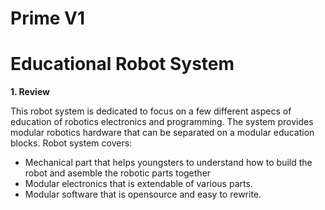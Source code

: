 # Prime V1

# Educational Robot System

**1. Review**

This robot system is dedicated to focus on a few different aspecs of education of robotics electronics and programming.
The system provides modular robotics hardware that can be separated on a modular education blocks. Robot system covers:

- Mechanical part that helps youngsters to understand how to build the robot and asemble the robotic parts together
- Modular electronics that is extendable of various parts.
- Modular software that is opensource and easy to rewrite.
